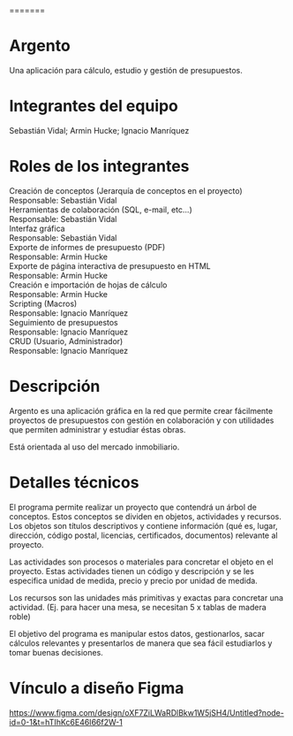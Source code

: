 =======
# Argento
Una aplicación para cálculo, estudio y gestión de presupuestos.

# Integrantes del equipo
Sebastián Vidal; Armin Hucke; Ignacio Manríquez

# Roles de los integrantes
Creación de conceptos (Jerarquía de conceptos en el proyecto)\
Responsable: Sebastián Vidal\
Herramientas de colaboración (SQL, e-mail, etc...)\
Responsable: Sebastián Vidal\
Interfaz gráfica\
Responsable: Sebastián Vidal\
Exporte de informes de presupuesto (PDF)\
Responsable: Armin Hucke\
Exporte de página interactiva de presupuesto en HTML\
Responsable: Armin Hucke\
Creación e importación de hojas de cálculo\
Responsable: Armin Hucke\
Scripting (Macros)\
Responsable: Ignacio Manríquez\
Seguimiento de presupuestos\
Responsable: Ignacio Manríquez\
CRUD (Usuario, Administrador)\
Responsable: Ignacio Manríquez

# Descripción
Argento es una aplicación gráfica en la red que permite crear fácilmente proyectos de presupuestos con gestión en colaboración y con utilidades que permiten administrar y estudiar éstas obras.

Está orientada al uso del mercado inmobiliario.

# Detalles técnicos
El programa permite realizar un proyecto que contendrá un árbol de conceptos. Estos conceptos se dividen en objetos, actividades y recursos. Los objetos son títulos descriptivos y contiene información (qué es, lugar, dirección, código postal, licencias, certificados, documentos) relevante al proyecto.

Las actividades son procesos o materiales para concretar el objeto en el proyecto. Estas actividades tienen un código y descripción y se les especifica unidad de medida, precio y precio por unidad de medida.

Los recursos son las unidades más primitivas y exactas para concretar una actividad. (Ej. para hacer una mesa, se necesitan 5 x tablas de madera roble)

El objetivo del programa es manipular estos datos, gestionarlos, sacar cálculos relevantes y presentarlos de manera que sea fácil estudiarlos y tomar buenas decisiones.

# Vínculo a diseño Figma

https://www.figma.com/design/oXF7ZiLWaRDlBkw1W5jSH4/Untitled?node-id=0-1&t=hTIhKc6E46I66f2W-1

